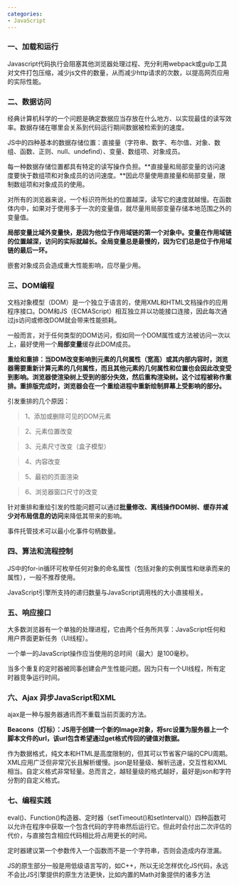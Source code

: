 ```yaml
---
categories:
- JavaScript 
---
```

### 一、加载和运行 ###

Javascript代码执行会阻塞其他浏览器处理过程、充分利用webpack或gulp工具对文件打包压缩，减少js文件的数量，从而减少http请求的次数，以提高网页应用的实际性能。

### 二、数据访问 ###

经典计算机科学的一个问题是确定数据应当存放在什么地方、以实现最佳的读写效率。数据存储在哪里会关系到代码运行期间数据被检索到的速度。

JS中的四种基本的数据存储位置：直接量（字符串、数字、布尔值、对象、数组、函数、正则、null、undefind）、变量、数组项、对象成员。

每一种数据存储位置都具有特定的读写操作负担。**直接量和局部变量的访问速度要快于数组项和对象成员的访问速度。**因此尽量使用直接量和局部变量，限制数组项和对象成员的使用。

对所有的浏览器来说，一个标识符所处的位置越深，读写它的速度就越慢。在函数体内中，如果对于使用多于一次的变量值，就尽量用局部变量存储本地范围之外的变量值。

**局部变量比域外变量快，是因为他位于作用域链的第一个对象中。变量在作用域链的位置越深，访问的实际就越长。全局变量总是最慢的，因为它们总是位于作用域链的最后一环。**

嵌套对象成员会造成重大性能影响，应尽量少用。

### 三、DOM编程 ###

文档对象模型（DOM）是一个独立于语言的，使用XML和HTML文档操作的应用程序接口。DOM和JS（ECMAScript）相互独立并以功能接口连接，因此每次通过js访问或修改DOM就会带来性能损耗。

一般而言，对于任何类型的DOM访问，假如同一个DOM属性或方法被访问一次以上，最好使用一个**局部变量**缓存此DOM成员。

 **重绘和重排：当DOM改变影响到元素的几何属性（宽高）或其内部内容时，浏览器需要重新计算元素的几何属性，而且其他元素的几何属性和位置也会因此改变受到影响。浏览器使渲染树上受到的部分失效，然后重构渲染树。这个过程被称作重排。重排版完成时，浏览器会在一个重绘进程中重新绘制屏幕上受影响的部分。**

引发重排的几个原因：

> 1、添加或删除可见的DOM元素

> 2、元素位置改变

> 3、元素尺寸改变（盒子模型）
 
> 4、内容改变

> 5、最初的页面渲染

> 6、浏览器窗口尺寸的改变

 针对重排和重绘引发的性能问题可以通过**批量修改、离线操作DOM树、缓存并减少对布局信息的访问**来降低其带来的影响。

 事件托管技术可以最小化事件句柄数量。

### 四、算法和流程控制  ###

JS中的for-in循环可枚举任何对象的命名属性（包括对象的实例属性和继承而来的属性），一般不推荐使用。

JavaScript引擎所支持的递归数量与JavaScript调用栈的大小直接相关。

### 五、响应接口  ###

大多数浏览器有一个单独的处理进程，它由两个任务所共享：JavaScript任何和用户界面更新任务（UI线程）。

一个单一的JavaScript操作应当使用的总时间（最大）是100毫秒。

当多个重复的定时器被同事创建会产生性能问题。因为只有一个UI线程，所有定时器竞争运行时间。

### 六、Ajax  异步JavaScript和XML ###

ajax是一种与服务器通讯而不重载当前页面的方法。

**Beacons（灯标）：JS用于创建一个新的Image对象，将src设置为服务器上一个脚本文件的url，该url包含希望通过get格式传回的键值对数据。**

作为数据格式，纯文本和HTML是高度限制的，但其可以节省客户端的CPU周期。XML应用广泛但非常冗长且解析缓慢。json是轻量级、解析迅速，交互性和XML相当。自定义格式非常轻量。总而言之，越轻量级的格式越好，最好是json和字符分割的自定义格式。

### 七、编程实践 ###

 eval()、Function()构造器、定时器（setTimeout()和setInterval()）四种函数可以允许在程序中获取一个包含代码的字符串然后运行它。但此时会付出二次评估的代价，与直接包含相应代码相比将占用更长的时间。

定时器建议第一个参数传入一个函数而不是一个字符串，否则会造成内存泄漏。

JS的原生部分一般是用低级语言写的，如C++，所以无论怎样优化JS代码，永远不会比JS引擎提供的原生方法更快，比如内置的Math对象提供的诸多方法

